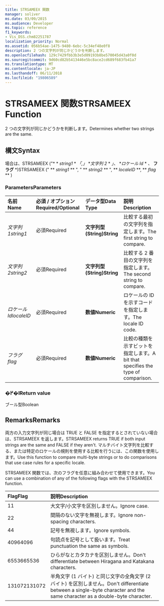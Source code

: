 ```yaml
---
title: STRSAMEEX 関数
manager: soliver
ms.date: 03/09/2015
ms.audience: Developer
ms.topic: reference
f1_keywords:
- Vis_DSS.chm82251787
localization_priority: Normal
ms.assetid: 056b54ae-1475-9480-6ebc-5c34ef48e0f8
description: 2 つの文字列が同じかどうかを判断します。
ms.openlocfilehash: 129c7429fbb3b3e5d09193b8be570045d43a0f0d
ms.sourcegitcommit: 9d60cd82b5413446e5bc8ace2cd689f683fb41a7
ms.translationtype: MT
ms.contentlocale: ja-JP
ms.lasthandoff: 06/11/2018
ms.locfileid: "19806589"
---
```

# <a name="strsameex-function"></a><span data-ttu-id="981b9-103">STRSAMEEX 関数</span><span class="sxs-lookup"><span data-stu-id="981b9-103">STRSAMEEX Function</span></span>

<span data-ttu-id="981b9-104">2 つの文字列が同じかどうかを判断します。</span><span class="sxs-lookup"><span data-stu-id="981b9-104">Determines whether two strings are the same.</span></span>
  
## <a name="syntax"></a><span data-ttu-id="981b9-105">構文</span><span class="sxs-lookup"><span data-stu-id="981b9-105">Syntax</span></span>

<span data-ttu-id="981b9-106">場合は、STRSAMEEX ("* * *string1* * *「,」* **文字列 2* * *」、* **ロケール Id* * *、* **フラグ** *)</span><span class="sxs-lookup"><span data-stu-id="981b9-106">STRSAMEEX (" ** *string1* ** ", " ** *string2* ** ", ** *localeID* **, ** *flag* ** )</span></span> 
  
### <a name="parameters"></a><span data-ttu-id="981b9-107">Parameters</span><span class="sxs-lookup"><span data-stu-id="981b9-107">Parameters</span></span>

|<span data-ttu-id="981b9-108">**名前**</span><span class="sxs-lookup"><span data-stu-id="981b9-108">**Name**</span></span>|<span data-ttu-id="981b9-109">**必須 / オプション**</span><span class="sxs-lookup"><span data-stu-id="981b9-109">**Required/Optional**</span></span>|<span data-ttu-id="981b9-110">**データ型**</span><span class="sxs-lookup"><span data-stu-id="981b9-110">**Data Type**</span></span>|<span data-ttu-id="981b9-111">**説明**</span><span class="sxs-lookup"><span data-stu-id="981b9-111">**Description**</span></span>|
|:-----|:-----|:-----|:-----|
| <span data-ttu-id="981b9-112">_文字列 1_</span><span class="sxs-lookup"><span data-stu-id="981b9-112">_string1_</span></span> <br/> |<span data-ttu-id="981b9-113">必須</span><span class="sxs-lookup"><span data-stu-id="981b9-113">Required</span></span>  <br/> |<span data-ttu-id="981b9-114">**文字列型 (String)**</span><span class="sxs-lookup"><span data-stu-id="981b9-114">**String**</span></span> <br/> |<span data-ttu-id="981b9-115">比較する最初の文字列を指定します。</span><span class="sxs-lookup"><span data-stu-id="981b9-115">The first string to compare.</span></span>  <br/> |
| <span data-ttu-id="981b9-116">_文字列 2_</span><span class="sxs-lookup"><span data-stu-id="981b9-116">_string2_</span></span> <br/> |<span data-ttu-id="981b9-117">必須</span><span class="sxs-lookup"><span data-stu-id="981b9-117">Required</span></span>  <br/> |<span data-ttu-id="981b9-118">**文字列型 (String)**</span><span class="sxs-lookup"><span data-stu-id="981b9-118">**String**</span></span> <br/> | <span data-ttu-id="981b9-119">比較する 2 番目の文字列を指定します。</span><span class="sxs-lookup"><span data-stu-id="981b9-119">The second string to compare.</span></span>  <br/> |
| <span data-ttu-id="981b9-120">_ロケール Id_</span><span class="sxs-lookup"><span data-stu-id="981b9-120">_localeID_</span></span> <br/> |<span data-ttu-id="981b9-121">必須</span><span class="sxs-lookup"><span data-stu-id="981b9-121">Required</span></span>  <br/> |<span data-ttu-id="981b9-122">**数値**</span><span class="sxs-lookup"><span data-stu-id="981b9-122">**Numeric**</span></span> <br/> |<span data-ttu-id="981b9-123">ロケールの ID を示すコードを指定します。</span><span class="sxs-lookup"><span data-stu-id="981b9-123">The locale ID code.</span></span>  <br/> |
| <span data-ttu-id="981b9-124">_フラグ_</span><span class="sxs-lookup"><span data-stu-id="981b9-124">_flag_</span></span> <br/> |<span data-ttu-id="981b9-125">必須</span><span class="sxs-lookup"><span data-stu-id="981b9-125">Required</span></span>  <br/> |<span data-ttu-id="981b9-126">**数値**</span><span class="sxs-lookup"><span data-stu-id="981b9-126">**Numeric**</span></span> <br/> | <span data-ttu-id="981b9-127">比較の種類を示すビットを指定します。</span><span class="sxs-lookup"><span data-stu-id="981b9-127">A bit that specifies the type of comparison.</span></span>  <br/> |
   
### <a name="return-value"></a><span data-ttu-id="981b9-128">�߂�l</span><span class="sxs-lookup"><span data-stu-id="981b9-128">Return value</span></span>

<span data-ttu-id="981b9-129">ブール型</span><span class="sxs-lookup"><span data-stu-id="981b9-129">Boolean</span></span>
  
## <a name="remarks"></a><span data-ttu-id="981b9-130">Remarks</span><span class="sxs-lookup"><span data-stu-id="981b9-130">Remarks</span></span>

<span data-ttu-id="981b9-131">両方の入力文字列が同じ場合は TRUE と FALSE を指定するとされていない場合は、STRSAMEEX を返します。</span><span class="sxs-lookup"><span data-stu-id="981b9-131">STRSAMEEX returns TRUE if both input strings are the same and FALSE if they aren't.</span></span> <span data-ttu-id="981b9-132">マルチバイト文字列を比較する、または特定のロケールの規則を使用する比較を行うには、この関数を使用します。</span><span class="sxs-lookup"><span data-stu-id="981b9-132">Use this function to compare multi-byte strings or to do comparisons that use case rules for a specific locale.</span></span>
  
<span data-ttu-id="981b9-133">STRSAMEEX 関数では、次のフラグを任意に組み合わせて使用できます。</span><span class="sxs-lookup"><span data-stu-id="981b9-133">You can use a combination of any of the following flags with the STRSAMEEX function.</span></span>
  
|<span data-ttu-id="981b9-134">**Flag**</span><span class="sxs-lookup"><span data-stu-id="981b9-134">**Flag**</span></span>|<span data-ttu-id="981b9-135">**説明**</span><span class="sxs-lookup"><span data-stu-id="981b9-135">**Description**</span></span>|
|:-----|:-----|
|<span data-ttu-id="981b9-136">1</span><span class="sxs-lookup"><span data-stu-id="981b9-136">1</span></span>  <br/> |<span data-ttu-id="981b9-137">大文字/小文字を区別しません。</span><span class="sxs-lookup"><span data-stu-id="981b9-137">Ignore case.</span></span>  <br/> |
|<span data-ttu-id="981b9-138">2</span><span class="sxs-lookup"><span data-stu-id="981b9-138">2</span></span>  <br/> |<span data-ttu-id="981b9-139">間隔のない文字を無視します。</span><span class="sxs-lookup"><span data-stu-id="981b9-139">Ignore non-spacing characters.</span></span>  <br/> |
|<span data-ttu-id="981b9-140">4</span><span class="sxs-lookup"><span data-stu-id="981b9-140">4</span></span>  <br/> |<span data-ttu-id="981b9-141">記号を無視します。</span><span class="sxs-lookup"><span data-stu-id="981b9-141">Ignore symbols.</span></span>  <br/> |
|<span data-ttu-id="981b9-142">4096</span><span class="sxs-lookup"><span data-stu-id="981b9-142">4096</span></span>  <br/> |<span data-ttu-id="981b9-143">句読点を記号として扱います。</span><span class="sxs-lookup"><span data-stu-id="981b9-143">Treat punctuation the same as symbols.</span></span>  <br/> |
|<span data-ttu-id="981b9-144">65536</span><span class="sxs-lookup"><span data-stu-id="981b9-144">65536</span></span>  <br/> |<span data-ttu-id="981b9-145">ひらがなとカタカナを区別しません。</span><span class="sxs-lookup"><span data-stu-id="981b9-145">Don't differentiate between Hiragana and Katakana characters.</span></span>  <br/> |
|<span data-ttu-id="981b9-146">131072</span><span class="sxs-lookup"><span data-stu-id="981b9-146">131072</span></span>  <br/> |<span data-ttu-id="981b9-147">半角文字 (1 バイト) と同じ文字の全角文字 (2 バイト) を区別しません。</span><span class="sxs-lookup"><span data-stu-id="981b9-147">Don't differentiate between a single-byte character and the same character as a double-byte character.</span></span>  <br/> |
   

